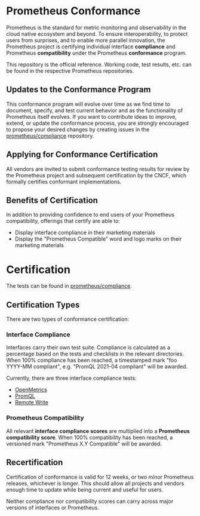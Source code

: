 # Prometheus Conformance

Prometheus is the standard for metric monitoring and observability in the cloud native ecosystem and beyond. To ensure interoperability, to protect users from surprises, and to enable more parallel innovation, the Prometheus project is certifying individual interface **compliance** and Prometheus **compatibility** under the Prometheus **conformance** program.

This repository is the official reference. Working code, test results, etc. can be found in the respective Prometheus repositories.

## Updates to the Conformance Program

This conformance program will evolve over time as we find time to document, specify, and test current behavior and as the functionality of Prometheus itself evolves. If you want to contribute ideas to improve, extend, or update the conformance process, you are strongly encouraged to propose your desired changes by creating issues in the [prometheus/compliance](https://github.com/prometheus/compliance) repository.

## Applying for Conformance Certification

All vendors are invited to submit conformance testing results for review by the Prometheus project and subsequent certification by the CNCF, which formally certifies conformant implementations.

## Benefits of Certification

In addition to providing confidence to end users of your Prometheus compatibility, offerings that certify are able to:

* Display interface compliance in their marketing materials
* Display the "Prometheus Compatible" word and logo marks on their marketing materials

# Certification

The tests can be found in [prometheus/compliance](https://github.com/prometheus/compliance).

## Certification Types

There are two types of conformance certification:

### Interface Compliance

Interfaces carry their own test suite. Compliance is calculated as a percentage based on the tests and checklists in the relevant directories. When 100% compliance has been reached, a timestamped mark "foo YYYY-MM compliant", e.g. "PromQL 2021-04 compliant" will be awarded. 

Currently, there are three interface compliance tests:

* [OpenMetrics](https://github.com/prometheus/compliance/tree/main/openmetrics)
* [PromQL](https://github.com/prometheus/compliance/tree/main/promql)
* [Remote Write](https://github.com/prometheus/compliance/tree/main/remote_write)

### Prometheus Compatibility

All relevant **interface compliance scores** are multiplied into a **Prometheus compatibility score**. When 100% compatibility has been reached, a versioned mark "Prometheus X.Y Compatible" will be awarded. 

## Recertification

Certification of conformance is valid for 12 weeks, or two minor Prometheus releases, whichever is longer. This should allow all projects and vendors enough time to update while being current and useful for users.

Neither compliance nor compatibility scores can carry across major versions of interfaces or Prometheus.
